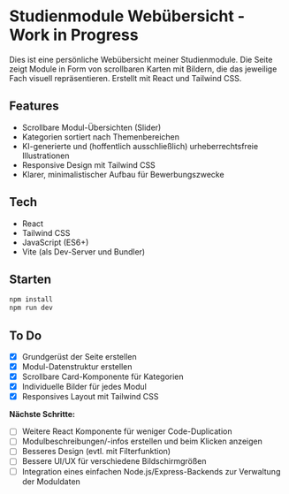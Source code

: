 # Studienmodule Webübersicht - Work in Progress

Dies ist eine persönliche Webübersicht meiner Studienmodule. Die Seite zeigt Module in Form von scrollbaren Karten mit Bildern, die das jeweilige Fach visuell repräsentieren. Erstellt mit React und Tailwind CSS.

## Features

- Scrollbare Modul-Übersichten (Slider)
- Kategorien sortiert nach Themenbereichen
- KI-generierte und (hoffentlich ausschließlich) urheberrechtsfreie Illustrationen
- Responsive Design mit Tailwind CSS
- Klarer, minimalistischer Aufbau für Bewerbungszwecke

## Tech

- React
- Tailwind CSS
- JavaScript (ES6+)
- Vite (als Dev-Server und Bundler)


## Starten

```bash
npm install
npm run dev
```

## To Do

- [x] Grundgerüst der Seite erstellen  
- [x] Modul-Datenstruktur erstellen  
- [x] Scrollbare Card-Komponente für Kategorien  
- [x] Individuelle Bilder für jedes Modul
- [x] Responsives Layout mit Tailwind CSS  

**Nächste Schritte:**

- [ ] Weitere React Komponente für weniger Code-Duplication
- [ ] Modulbeschreibungen/-infos erstellen und beim Klicken anzeigen
- [ ] Besseres Design (evtl. mit Filterfunktion)
- [ ] Bessere UI/UX für verschiedene Bildschirmgrößen
- [ ] Integration eines einfachen Node.js/Express-Backends zur Verwaltung der Moduldaten
